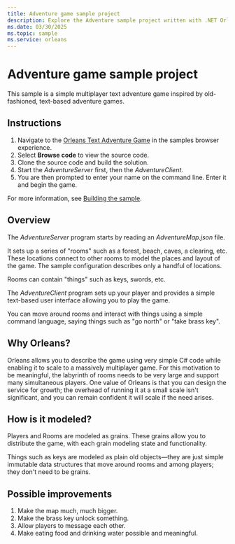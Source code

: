 ```yaml
---
title: Adventure game sample project
description: Explore the Adventure sample project written with .NET Orleans.
ms.date: 03/30/2025
ms.topic: sample
ms.service: orleans
---
```


# Adventure game sample project

This sample is a simple multiplayer text adventure game inspired by old-fashioned, text-based adventure games.

## Instructions

1. Navigate to the [Orleans Text Adventure Game](/samples/dotnet/samples/orleans-text-adventure-game) in the samples browser experience.
2. Select **Browse code** to view the source code.
3. Clone the source code and build the solution.
4. Start the _AdventureServer_ first, then the _AdventureClient_.
5. You are then prompted to enter your name on the command line. Enter it and begin the game.

For more information, see [Building the sample](/samples/dotnet/samples/orleans-text-adventure-game#building-the-sample).

## Overview

The _AdventureServer_ program starts by reading an _AdventureMap.json_ file.

It sets up a series of "rooms" such as a forest, beach, caves, a clearing, etc. These locations connect to other rooms to model the places and layout of the game. The sample configuration describes only a handful of locations.

Rooms can contain "things" such as keys, swords, etc.

The _AdventureClient_ program sets up your player and provides a simple text-based user interface allowing you to play the game.

You can move around rooms and interact with things using a simple command language, saying things such as "go north" or "take brass key".

## Why Orleans?

Orleans allows you to describe the game using very simple C# code while enabling it to scale to a massively multiplayer game. For this motivation to be meaningful, the labyrinth of rooms needs to be very large and support many simultaneous players. One value of Orleans is that you can design the service for growth; the overhead of running it at a small scale isn't significant, and you can remain confident it will scale if the need arises.

## How is it modeled?

Players and Rooms are modeled as grains. These grains allow you to distribute the game, with each grain modeling state and functionality.

Things such as keys are modeled as plain old objects—they are just simple immutable data structures that move around rooms and among players; they don't need to be grains.

## Possible improvements

1. Make the map much, much bigger.
2. Make the brass key unlock something.
3. Allow players to message each other.
4. Make eating food and drinking water possible and meaningful.
